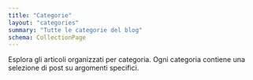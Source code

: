 ```yaml
---
title: "Categorie" 
layout: "categories"
summary: "Tutte le categorie del blog"
schema: CollectionPage
---
```


Esplora gli articoli organizzati per categoria. Ogni categoria contiene una selezione di post su argomenti specifici.